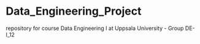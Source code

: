 # Data_Engineering_Project
repository for course Data Engineering I at Uppsala University - Group DE-I_12
